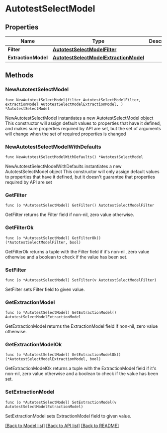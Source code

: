 # AutotestSelectModel

## Properties

Name | Type | Description | Notes
------------ | ------------- | ------------- | -------------
**Filter** | [**AutotestSelectModelFilter**](AutotestSelectModelFilter.md) |  | 
**ExtractionModel** | [**AutotestSelectModelExtractionModel**](AutotestSelectModelExtractionModel.md) |  | 

## Methods

### NewAutotestSelectModel

`func NewAutotestSelectModel(filter AutotestSelectModelFilter, extractionModel AutotestSelectModelExtractionModel, ) *AutotestSelectModel`

NewAutotestSelectModel instantiates a new AutotestSelectModel object
This constructor will assign default values to properties that have it defined,
and makes sure properties required by API are set, but the set of arguments
will change when the set of required properties is changed

### NewAutotestSelectModelWithDefaults

`func NewAutotestSelectModelWithDefaults() *AutotestSelectModel`

NewAutotestSelectModelWithDefaults instantiates a new AutotestSelectModel object
This constructor will only assign default values to properties that have it defined,
but it doesn't guarantee that properties required by API are set

### GetFilter

`func (o *AutotestSelectModel) GetFilter() AutotestSelectModelFilter`

GetFilter returns the Filter field if non-nil, zero value otherwise.

### GetFilterOk

`func (o *AutotestSelectModel) GetFilterOk() (*AutotestSelectModelFilter, bool)`

GetFilterOk returns a tuple with the Filter field if it's non-nil, zero value otherwise
and a boolean to check if the value has been set.

### SetFilter

`func (o *AutotestSelectModel) SetFilter(v AutotestSelectModelFilter)`

SetFilter sets Filter field to given value.


### GetExtractionModel

`func (o *AutotestSelectModel) GetExtractionModel() AutotestSelectModelExtractionModel`

GetExtractionModel returns the ExtractionModel field if non-nil, zero value otherwise.

### GetExtractionModelOk

`func (o *AutotestSelectModel) GetExtractionModelOk() (*AutotestSelectModelExtractionModel, bool)`

GetExtractionModelOk returns a tuple with the ExtractionModel field if it's non-nil, zero value otherwise
and a boolean to check if the value has been set.

### SetExtractionModel

`func (o *AutotestSelectModel) SetExtractionModel(v AutotestSelectModelExtractionModel)`

SetExtractionModel sets ExtractionModel field to given value.



[[Back to Model list]](../README.md#documentation-for-models) [[Back to API list]](../README.md#documentation-for-api-endpoints) [[Back to README]](../README.md)


